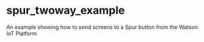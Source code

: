# spur_twoway_example
An example showing how to send screens to a Spur button from the Watson IoT Platform
